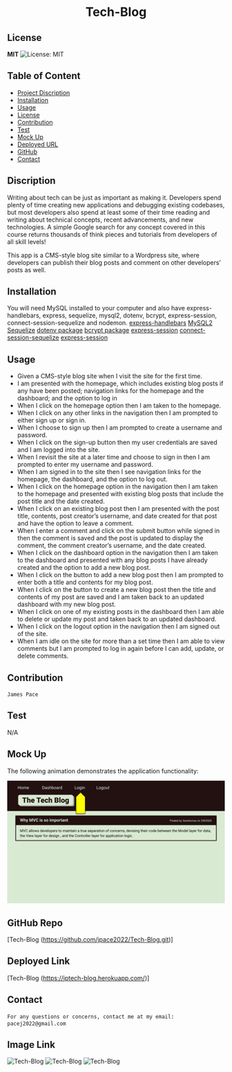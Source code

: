 <h1 align="center"> Tech-Blog </h1>  

## License

**MIT** ![License: MIT](https://img.shields.io/badge/License-MIT-yellow.svg)

## Table of Content
- [Project Discription](#discription)
- [Installation](#installation)
- [Usage](#usage)
- [License](#license)
- [Contribution](#contribution)
- [Test](#test)
- [Mock Up](#mockup)
- [Deployed URL](#deployedurl)
- [GitHub](#github)
- [Contact](#contact)

## Discription

Writing about tech can be just as important as making it. Developers spend plenty of time creating new applications and debugging existing codebases, but most developers also spend at least some of their time reading and writing about technical concepts, recent advancements, and new technologies. A simple Google search for any concept covered in this course returns thousands of think pieces and tutorials from developers of all skill levels!

This app is a CMS-style blog site similar to a Wordpress site, where developers can publish their blog posts and comment on other developers’ posts as well. 

## Installation
You will need MySQL installed to your computer and also have express-handlebars, express, sequelize, mysql2, dotenv, bcrypt, express-session, connect-session-sequelize and nodemon.
[express-handlebars](https://www.npmjs.com/package/express-handlebars)
[MySQL2](https://www.npmjs.com/package/mysql2)
[Sequelize](https://www.npmjs.com/package/sequelize)
[dotenv package](https://www.npmjs.com/package/dotenv)
[bcrypt package](https://www.npmjs.com/package/bcrypt)
[express-session](https://www.npmjs.com/package/express-session)
[connect-session-sequelize](https://www.npmjs.com/package/connect-session-sequelize)
[express-session](https://www.npmjs.com/package/express-session) 
    

## Usage
- Given a CMS-style blog site when I visit the site for the first time.
- I am presented with the homepage, which includes existing blog posts if any have been posted; navigation links for the homepage and the dashboard; and the option to log in
- When I click on the homepage option then I am taken to the homepage.
- When I click on any other links in the navigation then I am prompted to either sign up or sign in.
- When I choose to sign up then I am prompted to create a username and password.
- When I click on the sign-up button then my user credentials are saved and I am logged into the site.
- When I revisit the site at a later time and choose to sign in then I am prompted to enter my username and password.
- When I am signed in to the site then I see navigation links for the homepage, the dashboard, and the option to log out.
- When I click on the homepage option in the navigation then I am taken to the homepage and presented with existing blog posts that include the post title and the date created.
- When I click on an existing blog post then I am presented with the post title, contents, post creator’s username, and date created for that post and have the option to leave a comment.
- When I enter a comment and click on the submit button while signed in then the comment is saved and the post is updated to display the comment, the comment creator’s username, and the date created.
- When I click on the dashboard option in the navigation then I am taken to the dashboard and presented with any blog posts I have already created and the option to add a new blog post.
- When I click on the button to add a new blog post then I am prompted to enter both a title and contents for my blog post.
- When I click on the button to create a new blog post then the title and contents of my post are saved and I am taken back to an updated dashboard with my new blog post.
- When I click on one of my existing posts in the dashboard then I am able to delete or update my post and taken back to an updated dashboard.
- When I click on the logout option in the navigation then I am signed out of the site.
- When I am idle on the site for more than a set time then I am able to view comments but I am prompted to log in again before I can add, update, or delete comments.

## Contribution
    James Pace

## Test
   N/A
## Mock Up
The following animation demonstrates the application functionality:

![Animation cycles through signing into the app, clicking on buttons, and updating blog posts.](./Assets/14-mvc-homework-demo-01.gif) 

## GitHub Repo
   [Tech-Blog (https://github.com/jpace2022/Tech-Blog.git)] 

## Deployed Link
   [Tech-Blog (https://jptech-blog.herokuapp.com/)] 

## Contact
    For any questions or concerns, contact me at my email: pacej2022@gmail.com

## Image Link
![Tech-Blog](#)
![Tech-Blog](#)
![Tech-Blog](#)
